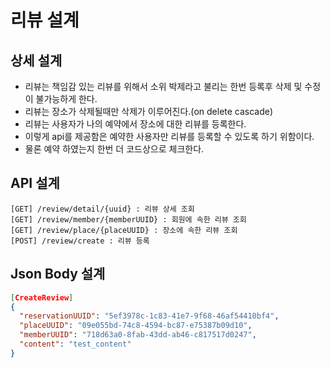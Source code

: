 # 리뷰 설계

## 상세 설계
* 리뷰는 책임감 있는 리뷰를 위해서 소위 박제라고 불리는 한번 등록후 삭제 및 수정이 불가능하게 한다.
* 리뷰는 장소가 삭제될때만 삭제가 이루어진다.(on delete cascade)
* 리뷰는 사용자가 나의 예약에서 장소에 대한 리뷰를 등록한다.
* 이렇게 api를 제공함은 예약한 사용자만 리뷰를 등록할 수 있도록 하기 위함이다. 
* 물론 예약 하였는지 한번 더 코드상으로 체크한다.

## API 설계
```
[GET] /review/detail/{uuid} : 리뷰 상세 조회
[GET] /review/member/{memberUUID} : 회원에 속한 리뷰 조회
[GET] /review/place/{placeUUID} : 장소에 속한 리뷰 조회
[POST] /review/create : 리뷰 등록
```

## Json Body 설계
```json
[CreateReview]
{
  "reservationUUID": "5ef3978c-1c83-41e7-9f68-46af54410bf4",
  "placeUUID": "09e055bd-74c8-4594-bc87-e75387b09d10",
  "memberUUID": "718d63a0-8fab-43dd-ab46-c817517d0247",
  "content": "test_content"
}
```